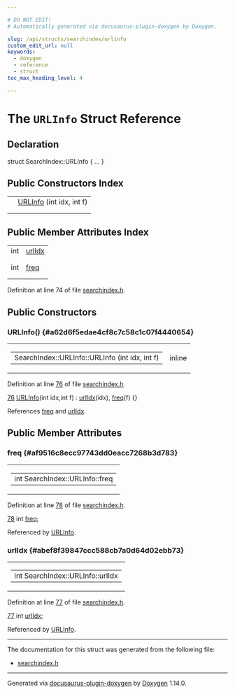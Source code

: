 ```yaml
---

# DO NOT EDIT!
# Automatically generated via docusaurus-plugin-doxygen by Doxygen.

slug: /api/structs/searchindex/urlinfo
custom_edit_url: null
keywords:
  - doxygen
  - reference
  - struct
toc_max_heading_level: 4

---
```


<div class="doxyPage">

# The `URLInfo` Struct Reference



## Declaration

<div class="doxyDeclaration">
struct SearchIndex::URLInfo { ... }
</div>

## Public Constructors Index

<table class="doxyMembersIndex">

<tr class="doxyMemberIndexItem">
<td class="doxyMemberIndexItemType" align="left" valign="top"></td>
<td class="doxyMemberIndexItemName" align="left" valign="top"><a href="#a62d6f5edae4cf8c7c58c1c07f4440654">URLInfo</a> (int idx, int f)</td>
</tr>
<tr class="doxyMemberIndexDescription">
<td class="doxyMemberIndexDescriptionLeft"></td>
<td class="doxyMemberIndexDescriptionRight">
</td>
</tr>
<tr class="doxyMemberIndexSeparator">
<td class="doxyMemberIndexSeparator" colspan="2"></td>
</tr>

</table>

## Public Member Attributes Index

<table class="doxyMembersIndex">

<tr class="doxyMemberIndexItem">
<td class="doxyMemberIndexItemType" align="left" valign="top">int</td>
<td class="doxyMemberIndexItemName" align="left" valign="top"><a href="#abef8f39847ccc588cb7a0d64d02ebb73">urlIdx</a></td>
</tr>
<tr class="doxyMemberIndexDescription">
<td class="doxyMemberIndexDescriptionLeft"></td>
<td class="doxyMemberIndexDescriptionRight">
</td>
</tr>
<tr class="doxyMemberIndexSeparator">
<td class="doxyMemberIndexSeparator" colspan="2"></td>
</tr>

<tr class="doxyMemberIndexItem">
<td class="doxyMemberIndexItemType" align="left" valign="top">int</td>
<td class="doxyMemberIndexItemName" align="left" valign="top"><a href="#af9516c8ecc97743dd0eacc7268b3d783">freq</a></td>
</tr>
<tr class="doxyMemberIndexDescription">
<td class="doxyMemberIndexDescriptionLeft"></td>
<td class="doxyMemberIndexDescriptionRight">
</td>
</tr>
<tr class="doxyMemberIndexSeparator">
<td class="doxyMemberIndexSeparator" colspan="2"></td>
</tr>

</table>


<p>Definition at line 74 of file <a href="/web-doxygen/docs/api/files/src/searchindex-h">searchindex.h</a>.</p>

<div class="doxySectionDef">

## Public Constructors

### URLInfo() {#a62d6f5edae4cf8c7c58c1c07f4440654}

<div class="doxyMemberItem">
<div class="doxyMemberProto">
<table class="doxyMemberLabels">
<tr class="doxyMemberLabels">
<td class="doxyMemberLabelsLeft">
<table class="doxyMemberName">
<tr>
<td class="doxyMemberName">SearchIndex::URLInfo::URLInfo (int idx, int f)</td>
</tr>
</table>
</td>
<td class="doxyMemberLabelsRight">
<span class="doxyMemberLabels">
<span class="doxyMemberLabel inline">inline</span>
</span>
</td>
</tr>
</table>
</div>
<div class="doxyMemberDoc">


<p>Definition at line <a href="/web-doxygen/docs/api/files/src/searchindex-h/#l00076">76</a> of file <a href="/web-doxygen/docs/api/files/src/searchindex-h">searchindex.h</a>.</p>

<div class="doxyProgramListing">

<div class="doxyCodeLine"><span class="doxyLineNumber"><a href="#a62d6f5edae4cf8c7c58c1c07f4440654">76</a></span><span class="doxyLineContent"><span class="doxyHighlight">      <a href="#a62d6f5edae4cf8c7c58c1c07f4440654">URLInfo</a>(</span><span class="doxyHighlightKeywordType">int</span><span class="doxyHighlight"> idx,</span><span class="doxyHighlightKeywordType">int</span><span class="doxyHighlight"> f) : <a href="#abef8f39847ccc588cb7a0d64d02ebb73">urlIdx</a>(idx), <a href="#af9516c8ecc97743dd0eacc7268b3d783">freq</a>(f) {}</span></span></div>

</div>


References <a href="#af9516c8ecc97743dd0eacc7268b3d783">freq</a> and <a href="#abef8f39847ccc588cb7a0d64d02ebb73">urlIdx</a>.
</div>
</div>

</div>

<div class="doxySectionDef">

## Public Member Attributes

### freq {#af9516c8ecc97743dd0eacc7268b3d783}

<div class="doxyMemberItem">
<div class="doxyMemberProto">
<table class="doxyMemberLabels">
<tr class="doxyMemberLabels">
<td class="doxyMemberLabelsLeft">
<table class="doxyMemberName">
<tr>
<td class="doxyMemberName">int SearchIndex::URLInfo::freq</td>
</tr>
</table>
</td>
</tr>
</table>
</div>
<div class="doxyMemberDoc">


<p>Definition at line <a href="/web-doxygen/docs/api/files/src/searchindex-h/#l00078">78</a> of file <a href="/web-doxygen/docs/api/files/src/searchindex-h">searchindex.h</a>.</p>

<div class="doxyProgramListing">

<div class="doxyCodeLine"><span class="doxyLineNumber"><a href="#af9516c8ecc97743dd0eacc7268b3d783">78</a></span><span class="doxyLineContent"><span class="doxyHighlight">      </span><span class="doxyHighlightKeywordType">int</span><span class="doxyHighlight"> <a href="#af9516c8ecc97743dd0eacc7268b3d783">freq</a>;</span></span></div>

</div>


Referenced by <a href="#a62d6f5edae4cf8c7c58c1c07f4440654">URLInfo</a>.
</div>
</div>

### urlIdx {#abef8f39847ccc588cb7a0d64d02ebb73}

<div class="doxyMemberItem">
<div class="doxyMemberProto">
<table class="doxyMemberLabels">
<tr class="doxyMemberLabels">
<td class="doxyMemberLabelsLeft">
<table class="doxyMemberName">
<tr>
<td class="doxyMemberName">int SearchIndex::URLInfo::urlIdx</td>
</tr>
</table>
</td>
</tr>
</table>
</div>
<div class="doxyMemberDoc">


<p>Definition at line <a href="/web-doxygen/docs/api/files/src/searchindex-h/#l00077">77</a> of file <a href="/web-doxygen/docs/api/files/src/searchindex-h">searchindex.h</a>.</p>

<div class="doxyProgramListing">

<div class="doxyCodeLine"><span class="doxyLineNumber"><a href="#abef8f39847ccc588cb7a0d64d02ebb73">77</a></span><span class="doxyLineContent"><span class="doxyHighlight">      </span><span class="doxyHighlightKeywordType">int</span><span class="doxyHighlight"> <a href="#abef8f39847ccc588cb7a0d64d02ebb73">urlIdx</a>;</span></span></div>

</div>


Referenced by <a href="#a62d6f5edae4cf8c7c58c1c07f4440654">URLInfo</a>.
</div>
</div>

</div>

<hr/>

<p>The documentation for this struct was generated from the following file:</p>

<ul>
<li><a href="/web-doxygen/docs/api/files/src/searchindex-h">searchindex.h</a></li>
</ul>

<hr/>

<p class="doxyGeneratedBy">Generated via <a href="https://github.com/xpack/docusaurus-plugin-doxygen">docusaurus-plugin-doxygen</a> by <a href="https://www.doxygen.nl">Doxygen</a> 1.14.0.</p>

</div>
